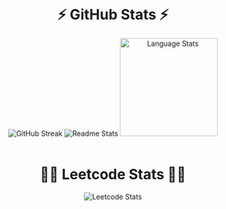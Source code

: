 #
<div align="center">

# ⚡ GitHub Stats ⚡

</div>

<div align="center">
    <img src="https://streak-stats.demolab.com?user=the-kalki&theme=cobalt&border_radius=20&show_icons=true&date_format=j%20M%5B%20Y%5D&background=193448" alt="GitHub Streak" style="max-width:100%; height:auto;" />
    <img src="https://github-readme-stats.vercel.app/api?username=the-kalki&show_icons=true&theme=cobalt&rank_icon=github&border_radius=20" alt="Readme Stats" style="max-width:100%; height:auto;" />
    <img src="https://github-readme-stats.vercel.app/api/top-langs/?username=the-kalki&theme=cobalt&border_radius=20&type=png" alt="Language Stats" style="max-width:100%; height:195px;" />
</div>

<br>

#
<div align="center">

# 👨‍💻 Leetcode Stats 👨‍💻

</div>

<div align="center">
    <img src="https://leetcard.jacoblin.cool/prabhaw_kr?theme=dark&font=Fira%20Code&ext=heatmap&border_radius=20" alt="Leetcode Stats" style="max-width:100%; height:auto;" />
</div>
